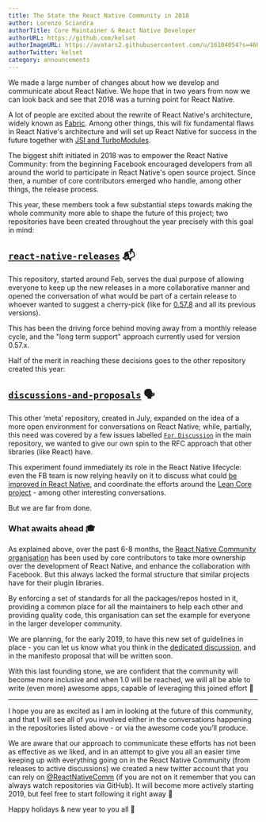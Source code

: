```yaml
---
title: The State the React Native Community in 2018
author: Lorenzo Sciandra
authorTitle: Core Maintainer & React Native Developer
authorURL: https://github.com/kelset
authorImageURL: https://avatars2.githubusercontent.com/u/16104054?s=460&v=4
authorTwitter: kelset
category: announcements
---
```


We made a large number of changes about how we develop and communicate about React Native. We hope that in two years from now we can look back and see that 2018 was a turning point for React Native.

A lot of people are excited about the rewrite of React Native's architecture, widely known as [Fabric](https://github.com/react-native-community/discussions-and-proposals/issues/4). Among other things, this will fix fundamental flaws in React Native's architecture and will set up React Native for success in the future together with [JSI and TurboModules](https://github.com/react-native-community/discussions-and-proposals/issues/40).

The biggest shift initiated in 2018 was to empower the React Native Community: from the beginning Facebook encouraged developers from all around the world to participate in React Native's open source project. Since then, a number of core contributors emerged who handle, among other things, the release process.

This year, these members took a few substantial steps towards making the whole community more able to shape the future of this project; two repositories have been created throughout the year precisely with this goal in mind:

## [`react-native-releases`](https://github.com/react-native-community/react-native-releases) 📬

This repository, started around Feb, serves the dual purpose of allowing everyone to keep up the new releases in a more collaborative manner and opened the conversation of what would be part of a certain release to whoever wanted to suggest a cherry-pick (like for [0.57.8](https://github.com/react-native-community/react-native-releases/issues/71) and all its previous versions).

This has been the driving force behind moving away from a monthly release cycle, and the "long term support" approach currently used for version 0.57.x.

Half of the merit in reaching these decisions goes to the other repository created this year:

## [`discussions-and-proposals`](https://github.com/react-native-community/discussions-and-proposals) 🗣

This other ‘meta’ repository, created in July, expanded on the idea of a more open environment for conversations on React Native; while, partially, this need was covered by a few issues labelled [`For Discussion`](https://github.com/facebook/react-native/labels/For%20Discussion) in the main repository, we wanted to give our own spin to the RFC approach that other libraries (like React) have.

This experiment found immediately its role in the React Native lifecycle: even the FB team is now relying heavily on it to discuss what could [be improved in React Native](https://github.com/react-native-community/discussions-and-proposals/issues/64), and coordinate the efforts around the [Lean Core project](https://github.com/react-native-community/discussions-and-proposals/issues/6) - among other interesting conversations.

But we are far from done.

### What awaits ahead 🎓

As explained above, over the past 6-8 months, the [React Native Community organisation](https://github.com/react-native-community) has been used by core contributors to take more ownership over the development of React Native, and enhance the collaboration with Facebook. But this always lacked the formal structure that similar projects have for their plugin libraries. 

By enforcing a set of standards for all the packages/repos hosted in it, providing a common place for all the maintainers to help each other and providing quality code, this organisation can set the example for everyone in the larger developer community.

We are planning, for the early 2019, to have this new set of guidelines in place - you can let us know what you think in the [dedicated discussion](https://github.com/react-native-community/discussions-and-proposals/issues/63), and in the manifesto proposal that will be written soon.

With this last founding stone, we are confident that the community will become more inclusive and when 1.0 will be reached, we will all be able to write (even more) awesome apps, capable of leveraging this joined effort 🤗

----

I hope you are as excited as I am in looking at the future of this community, and that I will see all of you involved either in the conversations happening in the repositories listed above - or via the awesome code you’ll produce.

We are aware that our approach to communicate these efforts has not been as effective as we liked, and in an attempt to give you all an easier time keeping up with everything going on in the React Native Community (from releases to active discussions) we created a new twitter account that you can rely on [@ReactNativeComm](https://twitter.com/ReactNativeComm) (if you are not on it remember that you can always watch repositories via GitHub). It will become more actively starting 2019, but feel free to start following it right away 🐣

Happy holidays & new year to you all 🎅